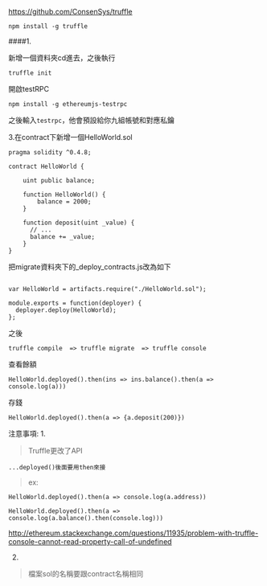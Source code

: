 
https://github.com/ConsenSys/truffle
```
npm install -g truffle
```

####1.

新增一個資料夾cd進去，之後執行
```
truffle init
```


開啟testRPC

```
npm install -g ethereumjs-testrpc
```

之後輸入`testrpc`，他會預設給你九組帳號和對應私鑰



3.在contract下新增一個HelloWorld.sol

```
pragma solidity ^0.4.8;

contract HelloWorld {

    uint public balance;

    function HelloWorld() {
        balance = 2000;
    }

    function deposit(uint _value) {
      // ...
      balance += _value;
    }
}
```
把migrate資料夾下的_deploy_contracts.js改為如下

```

var HelloWorld = artifacts.require("./HelloWorld.sol");

module.exports = function(deployer) {
  deployer.deploy(HelloWorld);
};

```



之後

```
truffle compile  => truffle migrate  => truffle console 
```


查看餘額
```
HelloWorld.deployed().then(ins => ins.balance().then(a => console.log(a)))

```
存錢

```
HelloWorld.deployed().then(a => {a.deposit(200)})
```






注意事項:
1.
>Truffle更改了API
```
...deployed()後面要用then來接
```

>ex:
```
HelloWorld.deployed().then(a => console.log(a.address))
```
```
HelloWorld.deployed().then(a => console.log(a.balance().then(console.log)))﻿
```
http://ethereum.stackexchange.com/questions/11935/problem-with-truffle-console-cannot-read-property-call-of-undefined

2.
>檔案sol的名稱要跟contract名稱相同